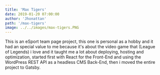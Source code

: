 ```yaml
---
title: 'Max Tigers'
date: 2019-01-20 07:00:00
author: 'Jhonattan'
path: '/max-tigers'
image: ../../images/max-tigers.PNG
---
```


This is an eSport team page project, this one is personal as a hobby and it had an special value to me because it's about the video game that (League of Legends) i  love and it taught me a lot about deploying, hosting and optimization, started first with React for the Front-End and using the WordPress REST API as a headless CMS Back-End, then i moved the entire project to Gatsby. 